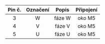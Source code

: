 | **Pin č.** | **Označení** | **Popis** | **Připojení** |
| :---: | :---: | :---: | :---: |
| 3 | W | fáze W | oko M5 |
| 4 | V | fáze V | oko M5 |
| 5 | U | fáze U | oko M5 |
